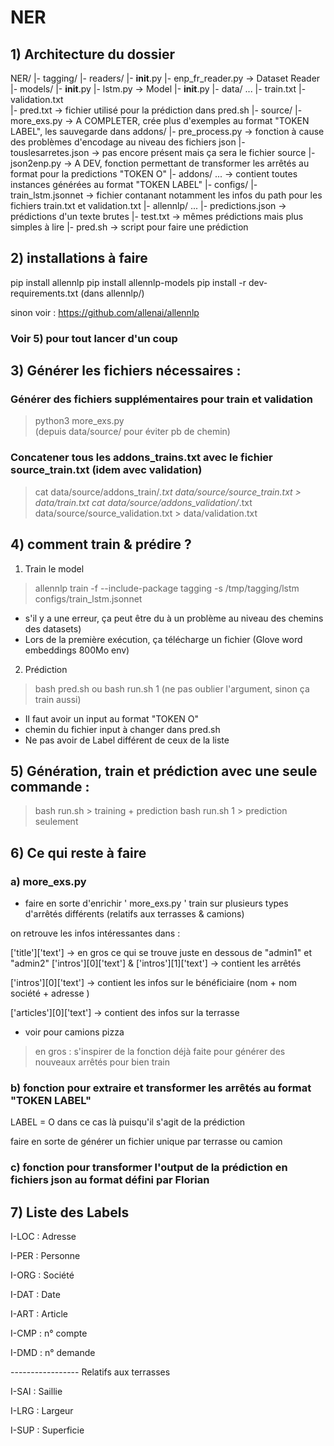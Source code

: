 # NER
## 1) Architecture du dossier

NER/
|- tagging/
  |- readers/
    |- __init__.py
    |- enp_fr_reader.py  -> Dataset Reader
  |- models/
    |- __init__.py
    |- lstm.py                 -> Model
  |- __init__.py
|- data/ ...
    |- train.txt
    |- validation.txt      
    |- pred.txt                 -> fichier utilisé pour la prédiction dans pred.sh
    |- source/
        |- more_exs.py         -> A COMPLETER, crée plus d'exemples au format "TOKEN LABEL", les sauvegarde dans addons/ 
        |- pre_process.py     -> fonction à cause des problèmes d'encodage au niveau des fichiers json
        |- touslesarretes.json    -> pas encore présent mais ça sera le fichier source
        |- json2enp.py     -> A DEV, fonction permettant de transformer les arrêtés au format pour la predictions "TOKEN O"
        |- addons/ ...       -> contient toutes instances générées au format "TOKEN LABEL"
|- configs/
    |- train_lstm.jsonnet -> fichier contanant notamment les infos du path pour les fichiers train.txt et validation.txt
|- allennlp/ ...
|- predictions.json       -> prédictions d'un texte brutes
|- test.txt                     -> mêmes prédictions mais plus simples à lire
|- pred.sh                    -> script pour faire une prédiction


## 2) installations à faire

pip install allennlp
pip install allennlp-models
pip install -r dev-requirements.txt (dans allennlp/)

sinon voir : 
https://github.com/allenai/allennlp

### Voir 5) pour tout lancer d'un coup

## 3) Générer les fichiers nécessaires : 

### Générer des fichiers supplémentaires pour train et validation 
> python3  more_exs.py  
(depuis data/source/ pour éviter pb de chemin)

### Concatener tous les addons_trains.txt avec le fichier source_train.txt  (idem avec validation)
> cat data/source/addons_train/*.txt data/source/source_train.txt > data/train.txt
> cat data/source/addons_validation/*.txt data/source/source_validation.txt > data/validation.txt



## 4) comment train & prédire ?

1) Train le model  
 > allennlp train -f --include-package tagging -s /tmp/tagging/lstm configs/train_lstm.jsonnet
 
 - s'il y a une erreur, ça peut être du à un problème au niveau des chemins des datasets)
 - Lors de la première exécution, ça télécharge un fichier (Glove word embeddings 800Mo env)
 
2)  Prédiction 
> bash pred.sh ou bash run.sh 1 (ne pas oublier l'argument, sinon ça train aussi)

- Il faut avoir un input au format "TOKEN O"
- chemin du fichier input à changer dans pred.sh
- Ne pas avoir de Label différent de ceux de la liste

## 5) Génération, train et prédiction avec une seule commande : 

> bash run.sh > training + prediction 
> bash run.sh 1 > prediction seulement

## 6)  Ce qui reste à faire

### a) more_exs.py

- faire en sorte d'enrichir  ' more_exs.py ' train sur plusieurs types d'arrêtés différents (relatifs aux terrasses & camions)

on retrouve les infos intéressantes dans :

['title']['text']   -> en gros ce qui se trouve juste en dessous de "admin1" et "admin2"
['intros'][0]['text'] & ['intros'][1]['text']   -> contient les arrêtés

['intros'][0]['text']  -> contient les infos sur le bénéficiaire (nom + nom société + adresse )

['articles'][0]['text']  -> contient des infos sur la terrasse

+ voir pour camions pizza

> en gros : s'inspirer de la fonction déjà faite pour générer des nouveaux arrêtés pour bien train


### b) fonction pour extraire et transformer les arrêtés au format "TOKEN LABEL"
LABEL = O dans ce cas là puisqu'il s'agit de la prédiction

faire en sorte de générer un fichier unique par terrasse ou camion


### c) fonction pour transformer l'output de la prédiction en fichiers json au format défini par Florian


## 7) Liste des Labels 

I-LOC : Adresse

I-PER : Personne

I-ORG : Société 

I-DAT : Date

I-ART : Article 

I-CMP : n° compte

I-DMD : n° demande

----------------- Relatifs aux terrasses

I-SAI : Saillie

I-LRG : Largeur

I-SUP : Superficie

